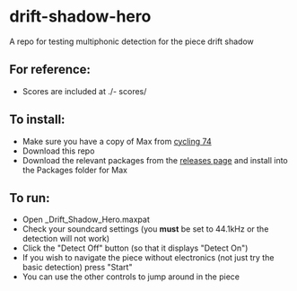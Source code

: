 # drift-shadow-hero
A repo for testing multiphonic detection for the piece drift shadow

For reference:
---------------------------------
- Scores are included at ./- scores/
  
To install:
---------------------------------
- Make sure you have a copy of Max from [cycling 74](https://cycling74.com)
- Download this repo
- Download the relevant packages from the [releases page](https://github.com/AlexHarker/drift-shadow-hero/releases) and install into the Packages folder for Max

To run:
---------------------------------
- Open _Drift_Shadow_Hero.maxpat
- Check your soundcard settings (you **must** be set to 44.1kHz or the detection will not work)
- Click the "Detect Off" button (so that it displays "Detect On")
- If you wish to navigate the piece without electronics (not just try the basic detection) press "Start"
- You can use the other controls to jump around in the piece

